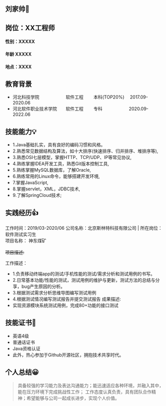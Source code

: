 ## 刘家帅🤞
## 岗位：XX工程师
####  性别：XXXXX
####  年龄  XXXXX
#### 地点：XXXX

## 教育背景 

* 河北科技学院　　　　　　软件工程 　　本科(TOP20%) 　2017.09-2020.06
* 河北软件职业技术学院　　软件工程 　　专科　　　　　　2020.09-2022.06 

## 技能能力💡
* 1.Java基础扎实，具有良好的编码习惯和风格。
* 2.熟悉常见数据结构及算法，如十大排序(快速排序、归并排序、堆排序等),
* 3.熟悉OSI七层模型，掌握HTTP、TCP/UDP、IP等常见协议,
* 4.熟练掌握IDEA开发工具，熟悉Git版本控制工具,
* 5.熟练掌握MySQL数据库，了解Oracle,
* 6.熟练常用的Linux命令，能够搭建开发环境,
* 7.掌握JavaScript,
* 8.掌握servlet，XML，JDBC技术,
* 9.了解SpringCloud技术;

## 实践经历👍
工作时间：2019/03-2020/06
公司名称：北京斯林特科技有限公司	| 	所在岗位：软件测试实习生
<br/>项目名称： 神东煤矿<br/>
<br/>~~项目描述:~~<br/>

工作描述：
* 1.负责移动终端app的测试/手机性能的测试/需求分析和测试用例的书写。
* 2.日常基本功能/性能的测试，测试用例的维护与更新，测试方法的总结与分享，bug产生原因的分析。
* 3.根据测试需求分析思维导图编写测试用例
* 4.根据测试情况编写测试报告并提交测试报告
成果描述:
* 实现资源模块系统测试用例，完成80+功能的接口测试

## 技能证书🥈
* 英语4级
* 普通话证书
* Java资格认证
* 此外，热心参加于Github开源社区，拥抱技术共享时代。

## 个人总结😀
> 具备较强的学习能力及表达沟通能力；能迅速适应各种环境，并融入其中，能在压力环境下完成挑战性工作；
工作态度认真负责，具有团队合作精神；希望能够与公司一起成长进步，实现个人价值。


                              
